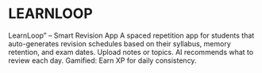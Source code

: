 # LEARNLOOP
LearnLoop” – Smart Revision App A spaced repetition app for students that auto-generates revision schedules based on their syllabus, memory retention, and exam dates.  Upload notes or topics. AI recommends what to review each day. Gamified: Earn XP for daily consistency.
